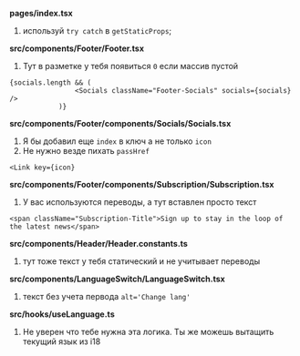 **pages/index.tsx**

1. используй `try catch` в `getStaticProps`;


**src/components/Footer/Footer.tsx**

1. Тут в разметке у тебя появиться `0` если массив пустой

```
{socials.length && (
				<Socials className="Footer-Socials" socials={socials} />
			)}
```


**src/components/Footer/components/Socials/Socials.tsx**
1. Я бы добавил еще `index` в ключ а не только `icon`
2. Не нужно везде пихать `passHref`

```
<Link key={icon}
```

**src/components/Footer/components/Subscription/Subscription.tsx**
1. У вас используются переводы, а тут вставлен просто текст
```
<span className="Subscription-Title">Sign up to stay in the loop of the latest news</span>
```

**src/components/Header/Header.constants.ts**

1. тут тоже текст у тебя статический и не учитывает переводы


**src/components/LanguageSwitch/LanguageSwitch.tsx**
1. текст без учета первода `alt='Change lang'`

**src/hooks/useLanguage.ts**
1. Не уверен что тебе нужна эта логика. Ты же можешь вытащить текущий язык из i18